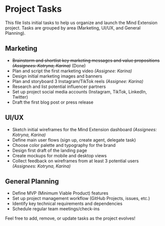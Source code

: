 # Project Tasks

This file lists initial tasks to help us organize and launch the Mind Extension project. Tasks are grouped by area (Marketing, UI/UX, and General Planning).

## Marketing
- ~~Brainstorm and shortlist key marketing messages and value propositions _(Assignees: Kotryna, Karina)_~~ (Done)
- Plan and script the first marketing video _(Assignee: Karina)_
- Design initial marketing images and banners
- Plan and storyboard 3 Instagram/TikTok reels _(Assignee: Karina)_
- Research and list potential influencer partners
- Set up project social media accounts (Instagram, TikTok, LinkedIn, Twitter)
- Draft the first blog post or press release

## UI/UX
- Sketch initial wireframes for the Mind Extension dashboard _(Assignees: Kotryna, Karina)_
- Define main user flows (sign up, create agent, delegate task)
- Choose color palette and typography for the brand
- Design first draft of the landing page
- Create mockups for mobile and desktop views
- Collect feedback on wireframes from at least 3 potential users _(Assignees: Kotryna, Karina)_

## General Planning
- Define MVP (Minimum Viable Product) features
- Set up project management workflow (GitHub Projects, issues, etc.)
- Identify key technical requirements and dependencies
- Schedule regular team meetings/check-ins

Feel free to add, remove, or update tasks as the project evolves!
